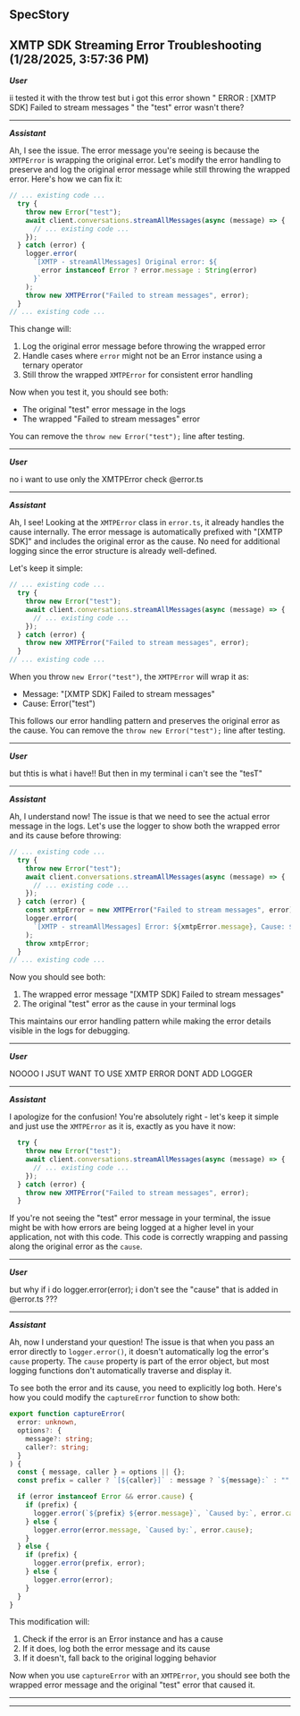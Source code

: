 ## SpecStory

## XMTP SDK Streaming Error Troubleshooting (1/28/2025, 3:57:36 PM)

_**User**_

ii tested it with the throw test but i got this error shown " ERROR : [XMTP SDK] Failed to stream messages " the "test" error wasn't there?

---

_**Assistant**_

Ah, I see the issue. The error message you're seeing is because the `XMTPError` is wrapping the original error. Let's modify the error handling to preserve and log the original error message while still throwing the wrapped error. Here's how we can fix it:

```typescript:utils/xmtpRN/xmtp-messages/xmtp-messages-stream.ts
// ... existing code ...
  try {
    throw new Error("test");
    await client.conversations.streamAllMessages(async (message) => {
      // ... existing code ...
    });
  } catch (error) {
    logger.error(
      `[XMTP - streamAllMessages] Original error: ${
        error instanceof Error ? error.message : String(error)
      }`
    );
    throw new XMTPError("Failed to stream messages", error);
  }
// ... existing code ...
```

This change will:
1. Log the original error message before throwing the wrapped error
2. Handle cases where `error` might not be an Error instance using a ternary operator
3. Still throw the wrapped `XMTPError` for consistent error handling

Now when you test it, you should see both:
- The original "test" error message in the logs
- The wrapped "Failed to stream messages" error

You can remove the `throw new Error("test");` line after testing.

---

_**User**_

no i want to use only the XMTPError check @error.ts 

---

_**Assistant**_

Ah, I see! Looking at the `XMTPError` class in `error.ts`, it already handles the cause internally. The error message is automatically prefixed with "[XMTP SDK]" and includes the original error as the cause. No need for additional logging since the error structure is already well-defined.

Let's keep it simple:

```typescript:utils/xmtpRN/xmtp-messages/xmtp-messages-stream.ts
// ... existing code ...
  try {
    throw new Error("test");
    await client.conversations.streamAllMessages(async (message) => {
      // ... existing code ...
    });
  } catch (error) {
    throw new XMTPError("Failed to stream messages", error);
  }
// ... existing code ...
```

When you throw `new Error("test")`, the `XMTPError` will wrap it as:
- Message: "[XMTP SDK] Failed to stream messages"
- Cause: Error("test")

This follows our error handling pattern and preserves the original error as the cause. You can remove the `throw new Error("test");` line after testing.

---

_**User**_

but thtis is what i have!! But then in my terminal i can't see the "tesT"

---

_**Assistant**_

Ah, I understand now! The issue is that we need to see the actual error message in the logs. Let's use the logger to show both the wrapped error and its cause before throwing:

```typescript:utils/xmtpRN/xmtp-messages/xmtp-messages-stream.ts
// ... existing code ...
  try {
    throw new Error("test");
    await client.conversations.streamAllMessages(async (message) => {
      // ... existing code ...
    });
  } catch (error) {
    const xmtpError = new XMTPError("Failed to stream messages", error);
    logger.error(
      `[XMTP - streamAllMessages] Error: ${xmtpError.message}, Cause: ${xmtpError.cause}`
    );
    throw xmtpError;
  }
// ... existing code ...
```

Now you should see both:
1. The wrapped error message "[XMTP SDK] Failed to stream messages"
2. The original "test" error as the cause in your terminal logs

This maintains our error handling pattern while making the error details visible in the logs for debugging.

---

_**User**_

NOOOO I JSUT WANT TO USE XMTP ERROR DONT ADD LOGGER

---

_**Assistant**_

I apologize for the confusion! You're absolutely right - let's keep it simple and just use the `XMTPError` as it is, exactly as you have it now:

```typescript:utils/xmtpRN/xmtp-messages/xmtp-messages-stream.ts
  try {
    throw new Error("test");
    await client.conversations.streamAllMessages(async (message) => {
      // ... existing code ...
    });
  } catch (error) {
    throw new XMTPError("Failed to stream messages", error);
  }
```

If you're not seeing the "test" error message in your terminal, the issue might be with how errors are being logged at a higher level in your application, not with this code. This code is correctly wrapping and passing along the original error as the `cause`.

---

_**User**_

but why if i do logger.error(error); i don't see the "cause" that is added in @error.ts ???

---

_**Assistant**_



Ah, now I understand your question! The issue is that when you pass an error directly to `logger.error()`, it doesn't automatically log the error's `cause` property. The `cause` property is part of the error object, but most logging functions don't automatically traverse and display it.

To see both the error and its cause, you need to explicitly log both. Here's how you could modify the `captureError` function to show both:

```typescript:utils/capture-error.ts
export function captureError(
  error: unknown,
  options?: {
    message?: string;
    caller?: string;
  }
) {
  const { message, caller } = options || {};
  const prefix = caller ? `[${caller}]` : message ? `${message}:` : "";

  if (error instanceof Error && error.cause) {
    if (prefix) {
      logger.error(`${prefix} ${error.message}`, `Caused by:`, error.cause);
    } else {
      logger.error(error.message, `Caused by:`, error.cause);
    }
  } else {
    if (prefix) {
      logger.error(prefix, error);
    } else {
      logger.error(error);
    }
  }
}
```

This modification will:
1. Check if the error is an Error instance and has a cause
2. If it does, log both the error message and its cause
3. If it doesn't, fall back to the original logging behavior

Now when you use `captureError` with an `XMTPError`, you should see both the wrapped error message and the original "test" error that caused it.

---



---

